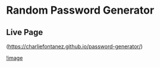 # Random Password Generator



## Live Page

(https://charliefontanez.github.io/password-generator/)


[!image](./password-generator.png)








